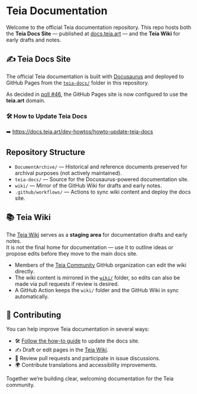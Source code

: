 # Teia Documentation

Welcome to the official Teia documentation repository. This repo hosts both the **Teia Docs Site** — published at [docs.teia.art](https://docs.teia.art) — and the **Teia Wiki** for early drafts and notes.

## ✍️ Teia Docs Site

The official Teia documentation is built with [Docusaurus](https://docusaurus.io/) and deployed to GitHub Pages from the [`teia-docs/`](https://github.com/teia-community/teia-docs/tree/main/teia-docs) folder in this repository.

As decided in [poll #46](https://teia.art/poll/46), the GitHub Pages site is now configured to use the **teia.art** domain.

### 🛠️ How to Update Teia Docs

➡️  https://docs.teia.art/dev-howtos/howto-update-teia-docs

## Repository Structure

- `DocumentArchive/` — Historical and reference documents preserved for archival purposes (not actively maintained).
- `teia-docs/` — Source for the Docusaurus-powered documentation site.  
- `wiki/` — Mirror of the GitHub Wiki for drafts and early notes.  
- `.github/workflows/` — Actions to sync wiki content and deploy the docs site.

## 📚 Teia Wiki

The [Teia Wiki](https://github.com/teia-community/teia-docs/wiki) serves as a **staging area** for documentation drafts and early notes.  
It is not the final home for documentation — use it to outline ideas or propose edits before they move to the main docs site.

- Members of the [Teia Community](https://github.com/teia-community) GitHub organization can edit the wiki directly.  
- The wiki content is mirrored in the [`wiki/`](https://github.com/teia-community/teia-docs/tree/main/wiki) folder, so edits can also be made via pull requests if review is desired.  
- A GitHub Action keeps the `wiki/` folder and the GitHub Wiki in sync automatically.

## 🤝 Contributing

You can help improve Teia documentation in several ways:

- 🛠️ [Follow the how-to guide](https://docs.teia.art/dev-howtos/howto-update-teia-docs) to update the docs site.  
- ✍️ Draft or edit pages in the [Teia Wiki](https://github.com/teia-community/teia-docs/wiki).  
- 💬 Review pull requests and participate in issue discussions.  
- 🌍 Contribute translations and accessibility improvements.

Together we’re building clear, welcoming documentation for the Teia community.
